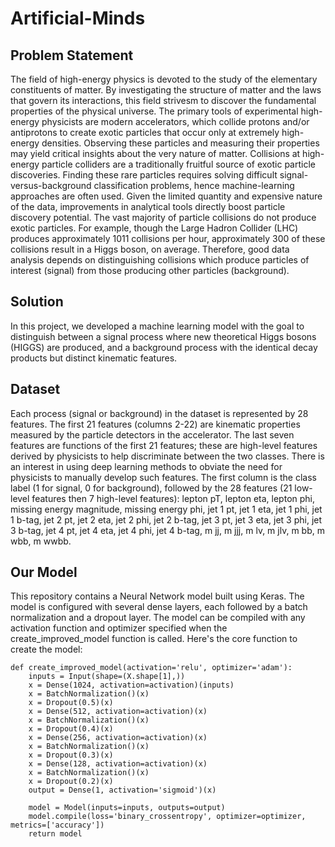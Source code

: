 # Artificial-Minds

## Problem Statement
The field of high-energy physics is devoted to the study of the elementary constituents of matter. By investigating the structure of matter and the laws that govern its interactions, this field strivesm to discover the fundamental properties of the physical universe. The primary tools of experimental high-energy physicists are modern accelerators, which collide protons and/or antiprotons to create exotic particles that occur only at extremely high-energy densities. Observing these particles and measuring their properties may yield critical insights about the very nature of matter. Collisions at high-energy particle colliders are a traditionally fruitful source of exotic particle discoveries. Finding these rare particles requires solving difficult signal-versus-background classification problems, hence machine-learning approaches are often used. Given the limited quantity and expensive nature of the data, improvements in analytical tools directly boost particle discovery potential. The vast majority of particle collisions do not produce exotic particles. For example, though the Large Hadron Collider (LHC) produces approximately 1011 collisions per hour, approximately 300 of these collisions result in a Higgs boson, on average. Therefore, good data analysis depends on distinguishing collisions which produce particles of interest (signal) from those producing other particles (background).

## Solution
In this project, we developed a machine learning model with the goal to distinguish between a signal process where new theoretical Higgs bosons (HIGGS) are produced, and a background process with the identical decay products but distinct kinematic features.

## Dataset
Each process (signal or background) in the dataset is represented by 28 features. The first 21 features (columns 2-22) are kinematic properties measured by the particle detectors in the accelerator. The last seven features are functions of the first 21 features; these are high-level features derived by physicists to help discriminate between the two classes. There is an interest in using deep learning methods to obviate the need for physicists to manually develop such features. The first column is the class label (1 for signal, 0 for background), followed by the 28 features (21 low-level features then 7 high-level features): lepton pT, lepton eta, lepton phi, missing energy magnitude, missing energy phi, jet 1 pt, jet 1 eta, jet 1 phi, jet 1 b-tag, jet 2 pt, jet 2 eta, jet 2 phi, jet 2 b-tag, jet 3 pt, jet 3 eta, jet 3 phi, jet 3 b-tag, jet 4 pt, jet 4 eta, jet 4 phi, jet 4 b-tag, m jj, m jjj, m lv, m jlv, m bb, m wbb, m wwbb.

## Our Model
This repository contains a Neural Network model built using Keras. The model is configured with several dense layers, each followed by a batch normalization and a dropout layer. The model can be compiled with any activation function and optimizer specified when the create_improved_model function is called. Here's the core function to create the model:

````
def create_improved_model(activation='relu', optimizer='adam'):
    inputs = Input(shape=(X.shape[1],))
    x = Dense(1024, activation=activation)(inputs)
    x = BatchNormalization()(x)
    x = Dropout(0.5)(x)
    x = Dense(512, activation=activation)(x)
    x = BatchNormalization()(x)
    x = Dropout(0.4)(x)
    x = Dense(256, activation=activation)(x)
    x = BatchNormalization()(x)
    x = Dropout(0.3)(x)
    x = Dense(128, activation=activation)(x)
    x = BatchNormalization()(x)
    x = Dropout(0.2)(x)
    output = Dense(1, activation='sigmoid')(x)

    model = Model(inputs=inputs, outputs=output)
    model.compile(loss='binary_crossentropy', optimizer=optimizer, metrics=['accuracy'])
    return model
````
